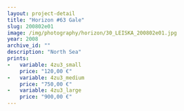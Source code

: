 ```yaml
---
layout: project-detail
title: "Horizon #63 Gale"
slug: 200802e01
image: /img/photography/horizon/30_LEISKA_200802e01.jpg
year: 2008
archive_id: ""
description: "North Sea"
prints: 
-   variable: 4zu3_small
    price: "120,00 €"
-   variable: 4zu3_medium
    price: "750,00 €"
-   variable: 4zu3_large
    price: "900,00 €"
---
```

